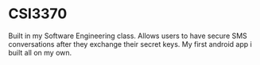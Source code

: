 # CSI3370

Built in my Software Engineering class. Allows users to have secure SMS conversations after they exchange their secret keys. My first android app i built all on my own. 

